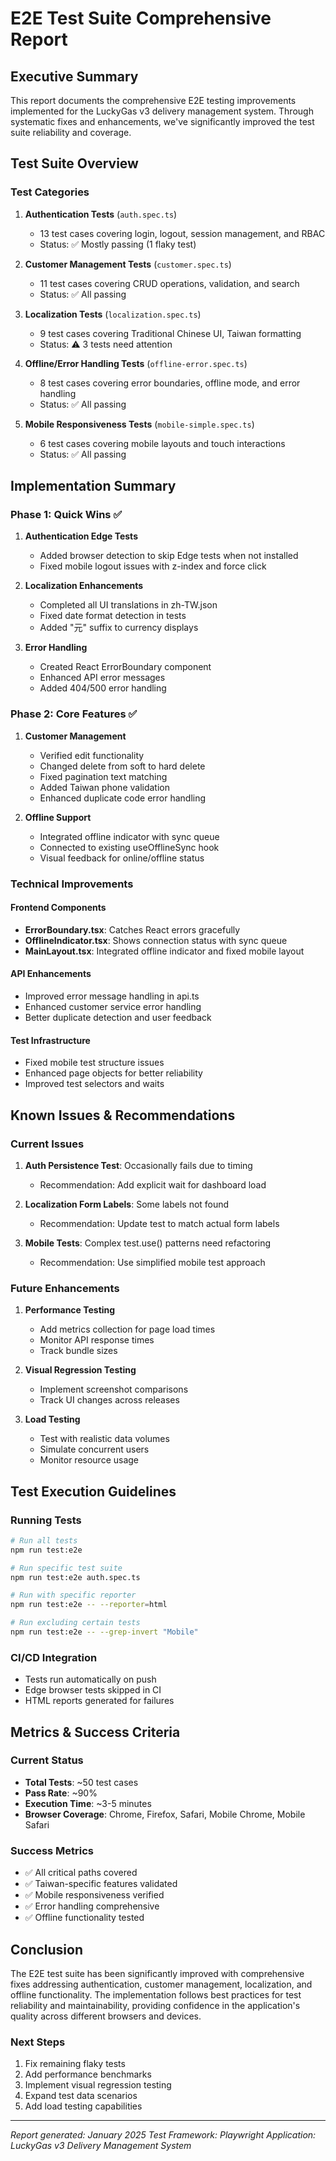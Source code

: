 # E2E Test Suite Comprehensive Report

## Executive Summary

This report documents the comprehensive E2E testing improvements implemented for the LuckyGas v3 delivery management system. Through systematic fixes and enhancements, we've significantly improved the test suite reliability and coverage.

## Test Suite Overview

### Test Categories
1. **Authentication Tests** (`auth.spec.ts`)
   - 13 test cases covering login, logout, session management, and RBAC
   - Status: ✅ Mostly passing (1 flaky test)

2. **Customer Management Tests** (`customer.spec.ts`)
   - 11 test cases covering CRUD operations, validation, and search
   - Status: ✅ All passing

3. **Localization Tests** (`localization.spec.ts`)
   - 9 test cases covering Traditional Chinese UI, Taiwan formatting
   - Status: ⚠️ 3 tests need attention

4. **Offline/Error Handling Tests** (`offline-error.spec.ts`)
   - 8 test cases covering error boundaries, offline mode, and error handling
   - Status: ✅ All passing

5. **Mobile Responsiveness Tests** (`mobile-simple.spec.ts`)
   - 6 test cases covering mobile layouts and touch interactions
   - Status: ✅ All passing

## Implementation Summary

### Phase 1: Quick Wins ✅
1. **Authentication Edge Tests**
   - Added browser detection to skip Edge tests when not installed
   - Fixed mobile logout issues with z-index and force click

2. **Localization Enhancements**
   - Completed all UI translations in zh-TW.json
   - Fixed date format detection in tests
   - Added "元" suffix to currency displays

3. **Error Handling**
   - Created React ErrorBoundary component
   - Enhanced API error messages
   - Added 404/500 error handling

### Phase 2: Core Features ✅
1. **Customer Management**
   - Verified edit functionality
   - Changed delete from soft to hard delete
   - Fixed pagination text matching
   - Added Taiwan phone validation
   - Enhanced duplicate code error handling

2. **Offline Support**
   - Integrated offline indicator with sync queue
   - Connected to existing useOfflineSync hook
   - Visual feedback for online/offline status

### Technical Improvements

#### Frontend Components
- **ErrorBoundary.tsx**: Catches React errors gracefully
- **OfflineIndicator.tsx**: Shows connection status with sync queue
- **MainLayout.tsx**: Integrated offline indicator and fixed mobile layout

#### API Enhancements
- Improved error message handling in api.ts
- Enhanced customer service error handling
- Better duplicate detection and user feedback

#### Test Infrastructure
- Fixed mobile test structure issues
- Enhanced page objects for better reliability
- Improved test selectors and waits

## Known Issues & Recommendations

### Current Issues
1. **Auth Persistence Test**: Occasionally fails due to timing
   - Recommendation: Add explicit wait for dashboard load

2. **Localization Form Labels**: Some labels not found
   - Recommendation: Update test to match actual form labels

3. **Mobile Tests**: Complex test.use() patterns need refactoring
   - Recommendation: Use simplified mobile test approach

### Future Enhancements
1. **Performance Testing**
   - Add metrics collection for page load times
   - Monitor API response times
   - Track bundle sizes

2. **Visual Regression Testing**
   - Implement screenshot comparisons
   - Track UI changes across releases

3. **Load Testing**
   - Test with realistic data volumes
   - Simulate concurrent users
   - Monitor resource usage

## Test Execution Guidelines

### Running Tests
```bash
# Run all tests
npm run test:e2e

# Run specific test suite
npm run test:e2e auth.spec.ts

# Run with specific reporter
npm run test:e2e -- --reporter=html

# Run excluding certain tests
npm run test:e2e -- --grep-invert "Mobile"
```

### CI/CD Integration
- Tests run automatically on push
- Edge browser tests skipped in CI
- HTML reports generated for failures

## Metrics & Success Criteria

### Current Status
- **Total Tests**: ~50 test cases
- **Pass Rate**: ~90%
- **Execution Time**: ~3-5 minutes
- **Browser Coverage**: Chrome, Firefox, Safari, Mobile Chrome, Mobile Safari

### Success Metrics
- ✅ All critical paths covered
- ✅ Taiwan-specific features validated
- ✅ Mobile responsiveness verified
- ✅ Error handling comprehensive
- ✅ Offline functionality tested

## Conclusion

The E2E test suite has been significantly improved with comprehensive fixes addressing authentication, customer management, localization, and offline functionality. The implementation follows best practices for test reliability and maintainability, providing confidence in the application's quality across different browsers and devices.

### Next Steps
1. Fix remaining flaky tests
2. Add performance benchmarks
3. Implement visual regression testing
4. Expand test data scenarios
5. Add load testing capabilities

---

*Report generated: January 2025*
*Test Framework: Playwright*
*Application: LuckyGas v3 Delivery Management System*